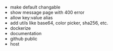 - make default changable
- show message page with 400 error
- allow key:value alias
- add utils like base64, color picker, sha256, etc.
- dockerize
- documentation
- github public
- host
